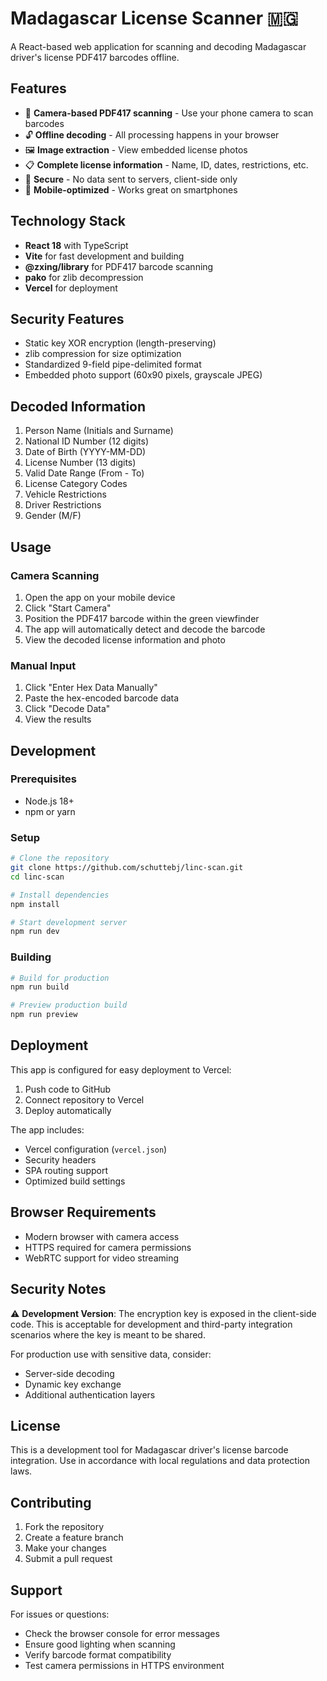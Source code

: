# Madagascar License Scanner 🇲🇬

A React-based web application for scanning and decoding Madagascar driver's license PDF417 barcodes offline.

## Features

- 📱 **Camera-based PDF417 scanning** - Use your phone camera to scan barcodes
- 🔓 **Offline decoding** - All processing happens in your browser
- 🖼️ **Image extraction** - View embedded license photos
- 📋 **Complete license information** - Name, ID, dates, restrictions, etc.
- 🔐 **Secure** - No data sent to servers, client-side only
- 📱 **Mobile-optimized** - Works great on smartphones

## Technology Stack

- **React 18** with TypeScript
- **Vite** for fast development and building
- **@zxing/library** for PDF417 barcode scanning
- **pako** for zlib decompression
- **Vercel** for deployment

## Security Features

- Static key XOR encryption (length-preserving)
- zlib compression for size optimization
- Standardized 9-field pipe-delimited format
- Embedded photo support (60x90 pixels, grayscale JPEG)

## Decoded Information

1. Person Name (Initials and Surname)
2. National ID Number (12 digits)
3. Date of Birth (YYYY-MM-DD)
4. License Number (13 digits)
5. Valid Date Range (From - To)
6. License Category Codes
7. Vehicle Restrictions
8. Driver Restrictions
9. Gender (M/F)

## Usage

### Camera Scanning
1. Open the app on your mobile device
2. Click "Start Camera"
3. Position the PDF417 barcode within the green viewfinder
4. The app will automatically detect and decode the barcode
5. View the decoded license information and photo

### Manual Input
1. Click "Enter Hex Data Manually"
2. Paste the hex-encoded barcode data
3. Click "Decode Data"
4. View the results

## Development

### Prerequisites
- Node.js 18+ 
- npm or yarn

### Setup
```bash
# Clone the repository
git clone https://github.com/schuttebj/linc-scan.git
cd linc-scan

# Install dependencies
npm install

# Start development server
npm run dev
```

### Building
```bash
# Build for production
npm run build

# Preview production build
npm run preview
```

## Deployment

This app is configured for easy deployment to Vercel:

1. Push code to GitHub
2. Connect repository to Vercel
3. Deploy automatically

The app includes:
- Vercel configuration (`vercel.json`)
- Security headers
- SPA routing support
- Optimized build settings

## Browser Requirements

- Modern browser with camera access
- HTTPS required for camera permissions
- WebRTC support for video streaming

## Security Notes

⚠️ **Development Version**: The encryption key is exposed in the client-side code. This is acceptable for development and third-party integration scenarios where the key is meant to be shared.

For production use with sensitive data, consider:
- Server-side decoding
- Dynamic key exchange
- Additional authentication layers

## License

This is a development tool for Madagascar driver's license barcode integration. Use in accordance with local regulations and data protection laws.

## Contributing

1. Fork the repository
2. Create a feature branch
3. Make your changes
4. Submit a pull request

## Support

For issues or questions:
- Check the browser console for error messages
- Ensure good lighting when scanning
- Verify barcode format compatibility
- Test camera permissions in HTTPS environment
